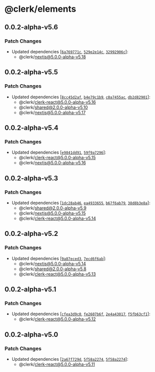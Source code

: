 # @clerk/elements

## 0.0.2-alpha-v5.6

### Patch Changes

- Updated dependencies [[`6a769771c`](https://github.com/clerk/javascript/commit/6a769771c975996d8d52b35b5cfdbae5dcec85d4), [`529e2e14c`](https://github.com/clerk/javascript/commit/529e2e14c4d53683bf5b2e3791a15e7bd265ab5c), [`32992906c`](https://github.com/clerk/javascript/commit/32992906c46f8d76e8ccb42257c8ffadf10e0076)]:
  - @clerk/nextjs@5.0.0-alpha-v5.18

## 0.0.2-alpha-v5.5

### Patch Changes

- Updated dependencies [[`8cc45d2af`](https://github.com/clerk/javascript/commit/8cc45d2af98320ccced3768fb039b86576e424a5), [`b4e79c1b9`](https://github.com/clerk/javascript/commit/b4e79c1b9ab8e14cbfccaf290f0f596da0416e13), [`c0a7455ac`](https://github.com/clerk/javascript/commit/c0a7455acfaa51dc77fa626f7fc48bbdfe388cbd), [`db2d82901`](https://github.com/clerk/javascript/commit/db2d829013722957332bcf03928685a4771f9a3c)]:
  - @clerk/clerk-react@5.0.0-alpha-v5.16
  - @clerk/shared@2.0.0-alpha-v5.10
  - @clerk/nextjs@5.0.0-alpha-v5.17

## 0.0.2-alpha-v5.4

### Patch Changes

- Updated dependencies [[`e9841dd91`](https://github.com/clerk/javascript/commit/e9841dd91897a7ebb468b14e272ce06154795389), [`59f9a7296`](https://github.com/clerk/javascript/commit/59f9a72968fb49add6d9031158c791ac60a161b9)]:
  - @clerk/clerk-react@5.0.0-alpha-v5.15
  - @clerk/nextjs@5.0.0-alpha-v5.16

## 0.0.2-alpha-v5.3

### Patch Changes

- Updated dependencies [[`1dc28ab46`](https://github.com/clerk/javascript/commit/1dc28ab46f6930074334be183c637ce7a81bebf7), [`ea4933655`](https://github.com/clerk/javascript/commit/ea4933655863ce315324aa2a3be7d5f263c2b61f), [`b67f6ab79`](https://github.com/clerk/javascript/commit/b67f6ab799c7a508a2cccd196cf4c551d4f2222e), [`38d8b3e8a`](https://github.com/clerk/javascript/commit/38d8b3e8a0387bcf0b9c8d16e3bbfcfe9b643ca2)]:
  - @clerk/shared@2.0.0-alpha-v5.9
  - @clerk/nextjs@5.0.0-alpha-v5.15
  - @clerk/clerk-react@5.0.0-alpha-v5.14

## 0.0.2-alpha-v5.2

### Patch Changes

- Updated dependencies [[`9a87eced3`](https://github.com/clerk/javascript/commit/9a87eced31c178b64914f19175c4408918baab14), [`7ecd6f6ab`](https://github.com/clerk/javascript/commit/7ecd6f6abb0e5bfb1a57c99cc11860de311c3e82)]:
  - @clerk/nextjs@5.0.0-alpha-v5.14
  - @clerk/shared@2.0.0-alpha-v5.8
  - @clerk/clerk-react@5.0.0-alpha-v5.13

## 0.0.2-alpha-v5.1

### Patch Changes

- Updated dependencies [[`cfea3d9c0`](https://github.com/clerk/javascript/commit/cfea3d9c00950eee8d7e942d88bee1a56a5f842b), [`fe2607b6f`](https://github.com/clerk/javascript/commit/fe2607b6fdeed83002db7e4a0c040ac0280e5ff7), [`2e4a43017`](https://github.com/clerk/javascript/commit/2e4a43017ef33b541949ba90e16bf5311ce8bc60), [`f5fb63cf1`](https://github.com/clerk/javascript/commit/f5fb63cf1dd51cd6cd0dba4d9eef871695ef06c3)]:
  - @clerk/clerk-react@5.0.0-alpha-v5.12

## 0.0.2-alpha-v5.0

### Patch Changes

- Updated dependencies [[`2a67f729d`](https://github.com/clerk/javascript/commit/2a67f729da58b3400df24da634fc4bf786065f25), [`5f58a2274`](https://github.com/clerk/javascript/commit/5f58a22746aba94f76bef5dbbc94fa93ea3b0b7e), [`5f58a2274`](https://github.com/clerk/javascript/commit/5f58a22746aba94f76bef5dbbc94fa93ea3b0b7e)]:
  - @clerk/clerk-react@5.0.0-alpha-v5.11
